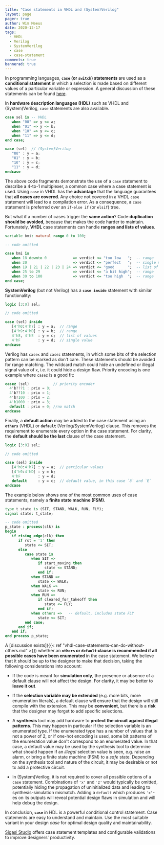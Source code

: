 ```yaml
---
title: "Case statements in VHDL and (System)Verilog"
layout: page 
pager: true
author: Wim Meeus
date: 2020-12-17
tags: 
  - VHDL
  - Verilog
  - SystemVerilog
  - case
  - case-statement
comments: true
bannerad: true
---
```


In programming languages, **`case` (or `switch`) statements** are used as
a **conditional statement** in which a selection is made based on
different values of a particular variable or expression. A general
discussion of these statements can be found
[here](https://en.wikipedia.org/wiki/Switch_statement).


In **hardware description languages (HDL)** such as VHDL and
(System)Verilog, `case` statements are also available.

```vhdl
case sel is -- VHDL
   when "00" => y <= a;
   when "01" => y <= b;
   when "10" => y <= c;
   when "11" => y <= d;
end case;
```

```verilog
case (sel)  // (System)Verilog
   "00" : y = a;
   "01" : y = b;
   "10" : y = c;
   "11" : y = d;
endcase
```

The above code fragments demonstrate the use of a `case` statement to
describe a 4-to-1 multiplexer, a common case where a case statement is
used. Using `case` in VHDL has the **advantage** that the language
guarantees that **all cases are covered**. Any choice not covered in
a VHDL `case` statement will lead to a compilation error. As a
consequence, a `case` statement is preferred over an `if`-`else if`
(or `elsif`) tree.

But what if a number of cases trigger the **same action**? Code
**duplication should be avoided**, because that makes the code harder to
maintain. Fortunately, **VHDL** case statements can handle **ranges and
lists of values**.

```vhdl
variable bmi: natural range 0 to 100;

-- code omitted

case bmi is
   when 18 downto 0            => verdict <= "too low   ";  -- range
   when 20                     => verdict <= "perfect   ";  -- single value
   when 19 | 21 | 22 | 23 | 24 => verdict <= "good      ";  -- list of values
   when 25 to 29               => verdict <= "a bit high";  -- range
   when 30 to 100              => verdict <= "too high  ";  -- range
end case;
```

**SystemVerilog** (but not Verilog) has a **`case inside`** statement with similar functionality:

```systemverilog
logic [3:0] sel;

// code omitted

case (sel) inside
   [4'h0:4'h7] : y = a;  // range
   [4'h9:4'hD] : y = b;  // range
   4'h8, 4'hE  : y = c;  // list of values
   4'hF        : y = d;  // single value
endcase
```

Verilog has `casex` and `casez` statements, in which some bits of the
selection pattern can be marked as don't care. These statements should
be avoided for range matching. The wildcard match could hide an
undefined or illegal signal value of `x`, i.e. it could hide a design
flaw. Priority encoding is one example where `casez` is a good fit:

```verilog
casez (sel)           // priority encoder
  4'b???1 : prio = 0;
  4'b??10 : prio = 1;
  4'b?100 : prio = 2;
  4'b1000 : prio = 3;
  default : prio = 0; //no match
endcase
```

Finally, a **default action** may be added to the case statement using
an **`others`** (VHDL) or **`default`** (Verilog/SystemVerilog)
clause. This removes the requirement to enumerate every option in the
case statement. For clarity, the **default should be the last** clause
of the case statement.

```systemverilog
logic [3:0] sel;

// code omitted

case (sel) inside
   [4'h0:4'h7] : y = a;  // particular values
   [4'h9:4'hD] : y = b;
   4'hF        : y = d;
   default     : y = c;  // default value, in this case `8` and `E`
endcase
```

The example below shows one of the most common uses of case statements, namely a **finite state machine (FSM)**.

```vhdl
type t_state is (SIT, STAND, WALK, RUN, FLY);
signal state: t_state;

-- code omitted
p_state : process(clk) is
begin
   if rising_edge(clk) then
      if rst = '1' then
         state <= SIT;
      else
         case state is
            when SIT =>
               if start_moving then
                  state <= STAND;
               end if;
            when STAND =>
               state <= WALK;
            when WALK =>
               state <= RUN;
            when RUN =>
               if cleared_for_takeoff then
                  state <= FLY;
               end if;
            when others =>   -- default, includes state FLY
               state <= SIT;
         end case;
      end if;
   end if;
end process p_state;
```

A [discussion exists]({{< ref "vhdl-case-statements-can-do-without-others.md" >}})
whether an **`others` or `default` clause is recommended if all possible
cases have been enumerated** in the case statement. We believe that it
should be up to the designer to make that decision, taking the
following considerations into account:

* If the code is meant for **simulation only**, the presence or absence of
  a default clause will not affect the design. For clarity, it may be
  better to **leave it out**.

* If the **selection variable may be extended** (e.g. more bits, more
  enumeration literals), a default clause will ensure that the design
  will still compile with the extension. This may be **convenient**, but
  there is a **risk** that the designer may forget to add specific
  selections.

* A **synthesis** tool may add hardware to **protect the circuit
  against illegal patterns**. This may happen in particular if the
  selection variable is an enumerated type. If the enumerated type has
  a number of values that is not a power of 2, or if one-hot encoding
  is used, some bit patterns of the enumeration value don't correspond
  to an enumerated value. In that case, a default value may be used by
  the synthesis tool to determine what should happen if an *illegal*
  selection value is seen, e.g. raise an alarm, or bring a finite
  state machine (FSM) to a *safe* state. Depending on the synthesis
  tool and nature of the circuit, it may be desirable or not to add a
  protective circuit.

* In (System)Verilog, it is not required to cover all possible options
  of a `case` statement. Combinations of `'x'` and `'z'` would
  typically be omitted, potentially hiding the propagation of
  uninitialized data and leading to synthesis-simulation
  mismatch. Adding a `default` which produces `'x'`-es on its outputs
  will reveal potential design flaws in simulation and will help debug
  the design.

In conclusion, **`case`** in HDL is a powerful conditional control
statement. Case statements are easy to understand and maintain. Use
the most suitable variant in your design *case* for optimal design
quality and maintainability.

[Sigasi Studio](https://www.sigasi.com/) offers case statement
templates and configurable validations to improve designers'
productivity.
